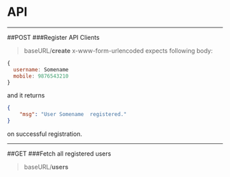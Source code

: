 # API
***

##POST ###Register API Clients
>baseURL/**create**
x-www-form-urlencoded expects following body:
```javascript
{
  username: Somename
  mobile: 9876543210
}
```
and it returns
```json
{
    "msg": "User Somename  registered."
}
```
on successful registration.
***

##GET ###Fetch all registered users
>baseURL/**users**


